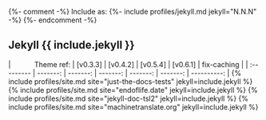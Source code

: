 {%- comment -%}
  Include as: {%- include profiles/jekyll.md jekyll="N.N.N" -%}
{%- endcomment -%}

## Jekyll {{ include.jekyll }}

|            Theme ref: | [v0.3.3] | [v0.4.2] | [v0.5.4] | [v0.6.1] | fix-caching |
| :--------- | -------: | -------: | -------: | -------: | -------: | ----------: |
{% include profiles/site.md site="just-the-docs-tests"  jekyll=include.jekyll %}
{% include profiles/site.md site="endoflife.date"       jekyll=include.jekyll %}
{% include profiles/site.md site="jekyll-doc-tsl2"      jekyll=include.jekyll %}
{% include profiles/site.md site="machinetranslate.org" jekyll=include.jekyll %}
